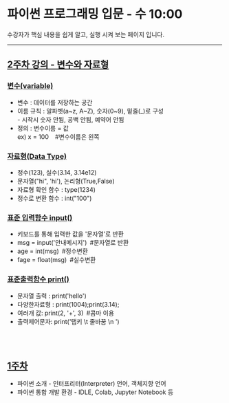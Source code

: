 # 파이썬 프로그래밍 입문 - 수 10:00 

수강자가 핵심 내용을 쉽게 알고, 실행 시켜 보는 페이지 입니다. <br> 

<hr size = "10px", width ="500px">

## [2주차 강의&nbsp;-&nbsp;변수와 자료형](https://github.com/baek-study/ie_py25/blob/main/source/week2_mju.ipynb)

### [변수(variable)]()
<ul>
  <li>변수 : 데이터를 저장하는 공간 </li>
  <li>이름 규칙 : 알파벳(a~z, A~Z), 숫자(0~9), 밑줄(_)로 구성 <br>
  - 시작시 숫자 안됨, 공백 안됨, 예약어 안됨 </li>
   <li>정의 : 변수이름 = 값 <br>
     ex) x = 100 &ensp; #변수이름은 왼쪽
    </li> 
</ul>


### [자료형(Data Type)](https://github.com/baek-study/ie_py25/blob/main/source/week2_mju.ipynb)
<ul>
  <li> 정수(123), 실수(3.14, 3.14e12) </li>
  <li>  문자열("hi", 'hi'), 논리형(True,False) </li>
  <li>  자료형 확인 함수 : type(1234) </li>
  <li>  정수로 변환 함수 : int("100")   </li>
</ul>

### [표준 입력함수 input()](https://github.com/baek-study/ie_py25/blob/main/source/week2_mju.ipynb)
<ul>
   <li>키보드를 통해 입력한 값을 '문자열'로 반환</li>
    <li> msg = input('안내메시지')&ensp;#문자열로 반환</li>
    <li> age = int(msg)&ensp;#정수변환</li>
    <li> fage = float(msg)&ensp;#실수변환</li>
</ul>

### [표준출력함수 print()](https://github.com/baek-study/ie_py25/blob/main/source/week2_mju.ipynb)
<ul>
    <li> 문자열 출력 : print('hello') </li>
    <li> 다양한자료형 : print(1004);print(3.14);</li>
    <li> 여러개 값: print(2, '+', 3)&ensp;#콤마 이용</li>
    <li> 출력제어문자: print('탭키 \t 줄바꿈 \n ')</li>
  </li>
</ul>

<br>

<br>

## [1주차]()
<ul>
  <li>
    파이썬 소개 - 인터프리터(Interpreter) 언어, 객체지향 언어     
  </li>
  <li>
    파이썬 통합 개발 환경 - IDLE, Colab, Jupyter Notebook 등    
  </li>
</ul>
